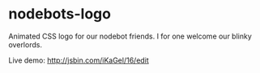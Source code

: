 nodebots-logo
=============

Animated CSS logo for our nodebot friends. I for one welcome our blinky overlords.

Live demo: http://jsbin.com/iKaGel/16/edit
